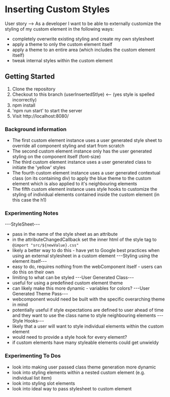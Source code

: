 # Inserting Custom Styles

User story --> As a developer I want to be able to externally customize the styling of my custom element in the following ways:
- completely overwrite existing styling and create my own stylesheet
- apply a theme to only the custom element itself
- apply a theme to an entire area (which includes the custom element itself)
- tweak internal styles within the custom element

## Getting Started

1. Clone the repository
2. Checkout to this branch (userInsertedStlye) <-- (yes style is spelled incorrectly)
3. npm install
4. 'npm run start' to start the server
5. Visit http://localhost:8080/

### Background information
- The first custom element instance uses a user generated style sheet to override all component styling and start from scratch
- The second custom element instance only has the user generated styling on the component itself (font-size)
- The third custom element instance uses a user generated class to initiate the 'yellow' styles
- The fourth custom element instance uses a user generated contextual class (on its containing div) to apply the blue theme to the custom element which is also applied to it's neighbouring elements
- The fifth custom element instance uses style hooks to customize the styling of individual elements contained inside the custom element (in this case the h1)

### Experimenting Notes
---StyleSheet---
- pass in the name of the style sheet as an attribute
- in the attributeChangedCallback set the inner html of the style tag to `@import "src/${newValue}.css"`
- likely a better way to do this - have yet to Google best practices when using an external stylesheet in a custom element
---Styling using the element itself---
- easy to do, requires nothing from the webComponent itself - users can do this on their own
- limiting to what can be styled
---User Generated Class---
- useful for using a predefined custom element theme
- can likely make this more dynamic - variables for colors?
---User Generated Theme Pass---
- webcomponent would need be built with the specific overarching theme in mind
- potentially useful if style expectations are defined to user ahead of time and they want to use the class name to style neighbouring elements
---Style Hooks---
- likely that a user will want to style individual elements within the custom element
- would need to provide a style hook for every element?
- if custom elements have many styleable elements could get unwieldy

### Experimenting To Dos
- look into making user passed class theme generation more dynamic
- look into styling elements within a nested custom element (e.g. individual list item)
- look into styling slot elements
- look into ideal way to pass stylesheet to custom element


